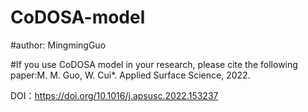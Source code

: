 # CoDOSA-model

#author: MingmingGuo

#If you use CoDOSA model in your research, please cite the following paper:M. M. Guo, W. Cui*. Applied Surface Science, 2022. 

DOI：https://doi.org/10.1016/j.apsusc.2022.153237
